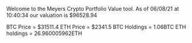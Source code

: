Welcome to the Meyers Crypto Portfolio Value tool. 
As of 06/08/21 at 10:40:34 our valuation is $96528.94 

BTC Price = $31511.4
 ETH Price = $2341.5
BTC Holdings = 1.06BTC
 ETH holdings = 26.960005962ETH 
